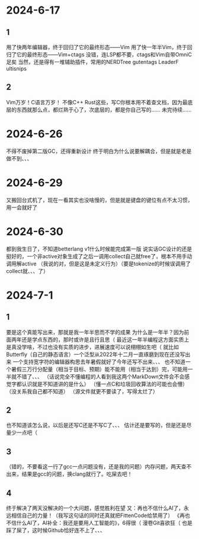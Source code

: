 # 2024-6-17
## 1
用了快两年编辑器，终于回归了它的最终形态——Vim
用了快一年半Vim，终于回归了它的最终形态——Vim+ctags
没错，连LSP都不要，ctags和Vim自带OmniC足矣
当然，还是得有一堆辅助插件，常用的NERDTree gutentags LeaderF ultisnips

## 2
Vim万岁！C语言万岁！
不像C++ Rust这些，写C你根本用不着查文档，因为最底层的东西就那么点，都烂熟于心了，次底层的，都是你自己写的……
未完待续……

# 2024-6-26
不得不废掉第二版GC，还得重新设计
终于明白为什么说要解耦合，但是就是老是做不到、、、

# 2024-6-29
又搬回台式机了，现在一看其实也没啥慢的，但是就是键盘的键位有点不太习惯，用一会就好了

# 2024-6-30
都到我生日了，不知道betterlang v1什么时候能完成第一版
说实话GC设计的还是挺好的，一个非active对象生成了之后一调用collect自己就free了，根本不用手动调用解active
（我说的对，但是这是未定义行为）（要是tokenize的时候误调用了collect就、、、了）

# 2024-7-1
## 1
要是这个真能写出来，那就是我一年半思而不学的成果
为什么是一年半？因为前面两年还是学点东西的，那时或许是且行且思（
最近这一年半编程这方面实质上是真没学啥，不过也没有实质的进步，进展速度可以说栩栩如生吧（
就比如Butterfly（自己的静态语言）一个泛型从2022年十二月一直琢磨到现在还没写出来
一个支持宽字符的编辑器构思去年暑假就好了今年还写不出来、、、
也不知道一个暑假三万行分配量（相当于目标、预期）能不能用（相当于达到）完，可能用一半就不错了、、、
（话说完全不懂编程的人看到我这两个MarkDown文件会不会感觉字都认识就是不知道讲的是什么）
（懂一点C和垃圾回收算法的可能也会懵）
（没关系我自己都不知道）
（源文件就更不要读了，写得太烂了）
## 2
也不知道该怎么说，以后是还写C还是不写C了、、、
估计还是要写的，但是还是尽量少一点吧（
## 3
（错的，不要看这一行了gcc一点问题没有，还是我的问题）内存问题，两天查不出来，结果是gcc的问题，换clang就行了。吃屎去吧！
## 4
终于解决了两天没解决的一个大问题，感觉胜利在望
又：再也不信什么AI了，永远相信自己的力量！（我写这句话的同时还真就把FittenCode给禁用了）
《再也不信什么AI了，AI补全：我还是要用人工智能的》，6得很（
漫卷Git喜欲狂（
也是踩了屎了，这时候Github恰好连不上了、、、
